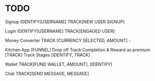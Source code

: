 # TODO 


Signup 
IDENTIFY[USERNAME]
TRACK[NEW USER SIGNUP]

Login
IDENTIFY[USERNAME]
TRACK[ENGAGED USER]

Money Converter
TRACK [CURRENCY SELECTED, AMOUNT] -


Kitchen App [FUNNEL]
Drop off
Track Completion & Reward as premium [TRACK]
Track Stages [IDENTIFY, TRACK]


Wallet
TRACK[FUND WALLET, AMOUNT], [IDENTIFY]


Chat
TRACK[SEND MESSAGE, MESSAGE]

